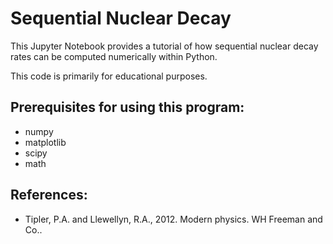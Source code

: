 # Sequential Nuclear Decay

This Jupyter Notebook provides a tutorial of how sequential nuclear decay rates can be computed numerically within Python.

This code is primarily for educational purposes.

## Prerequisites for using this program:

- numpy
- matplotlib
- scipy
- math

## References:

- Tipler, P.A. and Llewellyn, R.A., 2012. Modern physics. WH Freeman and Co..

